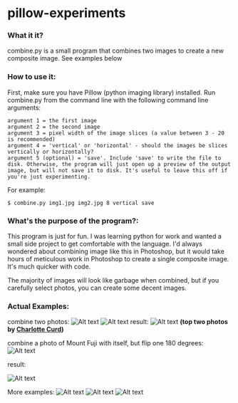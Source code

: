 # pillow-experiments
### What it it?
combine.py is a small program that combines two images to create a new composite image. See examples below

### How to use it:
First, make sure you have Pillow (python imaging library) installed.
Run combine.py from the command line with the following command line arguments:

```
argument 1 = the first image
argument 2 = the second image
argument 3 = pixel width of the image slices (a value between 3 - 20 is recommended)
argument 4 = 'vertical' or 'horizontal' - should the images be slices vertically or horizontally?
argument 5 (optional) = 'save'. Include 'save' to write the file to disk. Otherwise, the program will just open up a preview of the output image, but will not save it to disk. It's useful to leave this off if you're just experimenting.
```
For example:
```
$ combine.py img1.jpg img2.jpg 8 vertical save 
```

### What's the purpose of the program?:
This program is just for fun. I was learning python for work and wanted a small side project to get comfortable with the language. I'd always wondered about combining image like this in Photoshop, but it would take hours of meticulous work in Photoshop to create a single composite image. It's much quicker with code.

The majority of images will look like garbage when combined, but if you carefully select photos, you can create some decent images.

### Actual Examples:

combine two photos:
![Alt text](sunset1.jpg?raw=true "Sunset")
![Alt text](moon.jpg?raw=true "Moon")
result:
![Alt text](moonsunjet.jpg?raw=true "Combined")
**(top two photos by [Charlotte Curd](https://www.instagram.com/charlottecurd/))**


combine a photo of Mount Fuji with itself, but flip one 180 degrees:
![Alt text](fuji.jpg?raw=true "Mount Fuji")

result:

![Alt text](fujiflip.jpg?raw=true "Mount Fuji")

More examples:
![Alt text](birdonbeach.jpg?raw=true "img")
![Alt text](jet.png?raw=true "img")
![Alt text](fujisun.jpg?raw=true "img")
